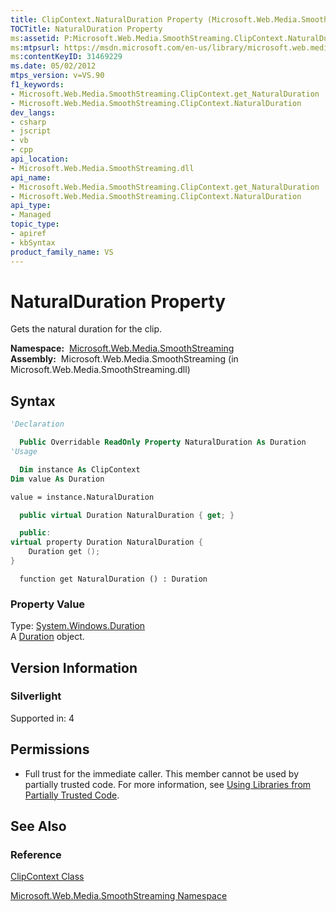 ```yaml
---
title: ClipContext.NaturalDuration Property (Microsoft.Web.Media.SmoothStreaming)
TOCTitle: NaturalDuration Property
ms:assetid: P:Microsoft.Web.Media.SmoothStreaming.ClipContext.NaturalDuration
ms:mtpsurl: https://msdn.microsoft.com/en-us/library/microsoft.web.media.smoothstreaming.clipcontext.naturalduration(v=VS.90)
ms:contentKeyID: 31469229
ms.date: 05/02/2012
mtps_version: v=VS.90
f1_keywords:
- Microsoft.Web.Media.SmoothStreaming.ClipContext.get_NaturalDuration
- Microsoft.Web.Media.SmoothStreaming.ClipContext.NaturalDuration
dev_langs:
- csharp
- jscript
- vb
- cpp
api_location:
- Microsoft.Web.Media.SmoothStreaming.dll
api_name:
- Microsoft.Web.Media.SmoothStreaming.ClipContext.get_NaturalDuration
- Microsoft.Web.Media.SmoothStreaming.ClipContext.NaturalDuration
api_type:
- Managed
topic_type:
- apiref
- kbSyntax
product_family_name: VS
---
```


# NaturalDuration Property

Gets the natural duration for the clip.

**Namespace:**  [Microsoft.Web.Media.SmoothStreaming](microsoft-web-media-smoothstreaming-namespace_1.md)  
**Assembly:**  Microsoft.Web.Media.SmoothStreaming (in Microsoft.Web.Media.SmoothStreaming.dll)

## Syntax

```vb
'Declaration

  Public Overridable ReadOnly Property NaturalDuration As Duration
'Usage

  Dim instance As ClipContext
Dim value As Duration

value = instance.NaturalDuration
```

```csharp
  public virtual Duration NaturalDuration { get; }
```

```cpp
  public:
virtual property Duration NaturalDuration {
    Duration get ();
}
```

```jscript
  function get NaturalDuration () : Duration
```

### Property Value

Type: [System.Windows.Duration](https://msdn.microsoft.com/library/ms602372)  
A [Duration](https://msdn.microsoft.com/library/ms602372) object.  

## Version Information

### Silverlight

Supported in: 4  

## Permissions

  - Full trust for the immediate caller. This member cannot be used by partially trusted code. For more information, see [Using Libraries from Partially Trusted Code](https://msdn.microsoft.com/library/8skskf63).

## See Also

### Reference

[ClipContext Class](clipcontext-class-microsoft-web-media-smoothstreaming_1.md)

[Microsoft.Web.Media.SmoothStreaming Namespace](microsoft-web-media-smoothstreaming-namespace_1.md)

